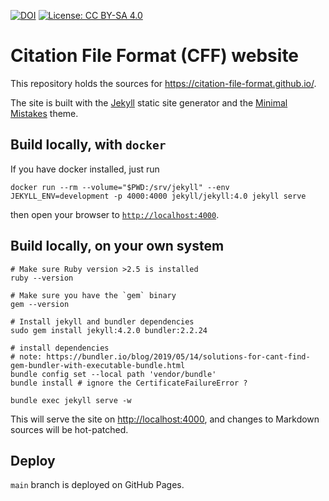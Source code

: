 [![DOI](https://zenodo.org/badge/DOI/10.5281/zenodo.1003149.svg)](https://doi.org/10.5281/zenodo.1003149) [![License: CC BY-SA 4.0](https://img.shields.io/badge/License-CC%20BY--SA%204.0-lightgrey.svg)](https://creativecommons.org/licenses/by-sa/4.0/)

# Citation File Format (CFF) website

This repository holds the sources for <https://citation-file-format.github.io/>.

The site is built with the [Jekyll](https://jekyllrb.com/) static site generator and the [Minimal Mistakes](https://mmistakes.github.io/minimal-mistakes/) theme.

## Build locally, with `docker`

If you have docker installed, just run

```shell
docker run --rm --volume="$PWD:/srv/jekyll" --env JEKYLL_ENV=development -p 4000:4000 jekyll/jekyll:4.0 jekyll serve
```

then open your browser to [`http://localhost:4000`](http://localhost:4000).


## Build locally, on your own system

```shell
# Make sure Ruby version >2.5 is installed
ruby --version

# Make sure you have the `gem` binary
gem --version

# Install jekyll and bundler dependencies
sudo gem install jekyll:4.2.0 bundler:2.2.24

# install dependencies
# note: https://bundler.io/blog/2019/05/14/solutions-for-cant-find-gem-bundler-with-executable-bundle.html
bundle config set --local path 'vendor/bundle'
bundle install # ignore the CertificateFailureError ?

bundle exec jekyll serve -w
```

This will serve the site on <http://localhost:4000>, and changes to Markdown sources will be hot-patched.

## Deploy

`main` branch is deployed on GitHub Pages.
